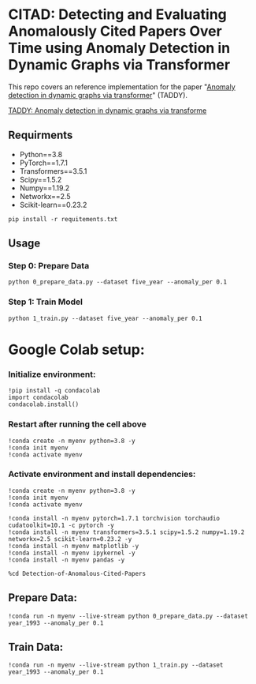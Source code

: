 # CITAD: Detecting and Evaluating Anomalously Cited Papers Over Time using Anomaly Detection in Dynamic Graphs via Transformer 
This repo covers an reference implementation for the paper "[Anomaly detection in dynamic graphs via transformer](https://arxiv.org/pdf/2106.09876.pdf)" (TADDY).

[TADDY: Anomaly detection in dynamic graphs via transforme](https://github.com/yuetan031/TADDY_pytorch)

## Requirments
* Python==3.8
* PyTorch==1.7.1
* Transformers==3.5.1
* Scipy==1.5.2
* Numpy==1.19.2
* Networkx==2.5
* Scikit-learn==0.23.2
```
pip install -r requitements.txt
```


## Usage
### Step 0: Prepare Data
```
python 0_prepare_data.py --dataset five_year --anomaly_per 0.1
```

### Step 1: Train Model
```
python 1_train.py --dataset five_year --anomaly_per 0.1
```


# Google Colab setup:
### Initialize environment:
```
!pip install -q condacolab
import condacolab
condacolab.install()
```
### Restart after running the cell above
```
!conda create -n myenv python=3.8 -y
!conda init myenv
!conda activate myenv
```
### Activate environment and install dependencies:
```
!conda create -n myenv python=3.8 -y
!conda init myenv
!conda activate myenv
```
```
!conda install -n myenv pytorch=1.7.1 torchvision torchaudio cudatoolkit=10.1 -c pytorch -y
!conda install -n myenv transformers=3.5.1 scipy=1.5.2 numpy=1.19.2 networkx=2.5 scikit-learn=0.23.2 -y
!conda install -n myenv matplotlib -y
!conda install -n myenv ipykernel -y
!conda install -n myenv pandas -y

%cd Detection-of-Anomalous-Cited-Papers
```
## Prepare Data:

```
!conda run -n myenv --live-stream python 0_prepare_data.py --dataset year_1993 --anomaly_per 0.1
```
## Train Data:
```
!conda run -n myenv --live-stream python 1_train.py --dataset year_1993 --anomaly_per 0.1
```
